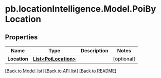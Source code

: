 # pb.locationIntelligence.Model.PoiByLocation
## Properties

Name | Type | Description | Notes
------------ | ------------- | ------------- | -------------
**Location** | [**List&lt;PoiLocation&gt;**](PoiLocation.md) |  | [optional] 

[[Back to Model list]](../README.md#documentation-for-models) [[Back to API list]](../README.md#documentation-for-api-endpoints) [[Back to README]](../README.md)

